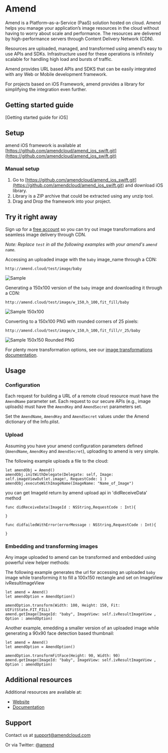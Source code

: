 Amend
==========

Amend is a Platform–as-a-Service (PaaS) solution hosted on cloud. Amend helps you manage your application’s image resources in the cloud without having to worry about scale and performance. The resources are delivered by high-performance servers through Content Delivery Network (CDN).

Resources are uploaded, managed, and transformed using amend’s easy to use APIs and SDKs. Infrastructure used for these operations is infinitely scalable for handling high load and bursts of traffic.

Amend provides URL based APIs and SDKS that can be easily integrated with any Web or Mobile development framework. 

For projects based on iOS Framework, amend provides a library for simplifying the integration even further.

## Getting started guide
[Getting started guide for iOS]

## Setup ######################################################################

amend iOS framework is available at [https://github.com/amendcloud/amend_ios_swift.git](https://github.com/amendcloud/amend_ios_swift.git)

### Manual setup

1. Go to [https://github.com/amendcloud/amend_ios_swift.git](https://github.com/amendcloud/amend_ios_swift.git) and download iOS library.
2. Library is a ZIP archive that could be extracted using any unzip tool.
3. Drag and Drop the framework into your project.

## Try it right away

Sign up for a [free account](http://developer.amendcloud.com/Register) so you can try out image transformations and seamless image delivery through CDN.

*Note: Replace `test` in all the following examples with your amend's `amend name`.*  

Accessing an uploaded image with the `baby` image_name through a CDN:

    http://amend.cloud/test/image/baby

![Sample](http://amend.cloud/test/image/w_300/baby "baby")

Generating a 150x100 version of the `baby` image and downloading it through a CDN:

    http://amend.cloud/test/image/w_150,h_100,fit_fill/baby

![Sample 150x100](http://amend.cloud/test/image/w_150,h_100,fit_fill/baby "baby 150x100")

Converting to a 150x100 PNG with rounded corners of 25 pixels: 

    http://amend.cloud/test/image/w_150,h_100,fit_fill/r_25/baby

![Sample 150x150 Rounded PNG](http://amend.cloud/test/image/w_150,h_100,fit_fill/r_25/baby "baby 150x150 Rounded PNG")

For plenty more transformation options, see our [image transformations documentation](http://amendcloud.com/docs/image_transformation).
 
## Usage

### Configuration

Each request for building a URL of a remote cloud resource must have the `AmendName` parameter set. 
Each request to our secure APIs (e.g., image uploads) must have the `AmendKey` and `AmendSecret` parameters set. 


Set the `AmendName`, `AmendKey` and `AmendSecret` values under the Amend dictionary of the Info.plist.

### Upload

Assuming you have your amend configuration parameters defined (`AmendName`, `AmendKey` and `AmendSecret`), uploading to amend is very simple.
    
The following example uploads a file to the cloud: 
    
    let amendObj = Amend()
    amendObj.initWithDelegate(Delegate: self, Image: self.imageViewOutlet.image!, RequestCode: 1 )
    amendObj.executeWithImageName(ImageName: "Name_of_Image")

 you can get ImageId return by amend upload api in 'didReceiveData' method

 	func didReceiveData(ImageId : NSString,RequestCode : Int){
     
    }

    func didfailedWithError(errorMessage : NSString,RequestCode : Int){
  
    }


	
### Embedding and transforming images

Any image uploaded to amend can be transformed and embedded using powerful view helper methods:

The following example generates the url for accessing an uploaded `baby` image while transforming it to fill a 100x150 rectangle and set on ImageView ivResultImageView

	let amend = Amend()
    let amendOption = AmendOption()

    amendOption.transform(Width: 100, Height: 150, Fit: UIFitState.FIT_FILL)
    amend.getImage(ImageId: "baby", ImageView: self.ivResultImageView , Option : amendOption)


Another example, emedding a smaller version of an uploaded image while generating a 90x90 face detection based thumbnail: 

	let amend = Amend()
    let amendOption = AmendOption()

    amendOption.transformFitFace(Height: 90, Width: 90)
    amend.getImage(ImageId: "baby", ImageView: self.ivResultImageView , Option : amendOption)
	  
  
## Additional resources

Additional resources are available at:

* [Website](http://amendcloud.com)
* [Documentation](http://amendcloud.com/docs)

## Support

Contact us at [support@amendcloud.com](mailto:support@amendcloud.com)

Or via Twitter: [@amend](https://twitter.com/#!/amendcloud)